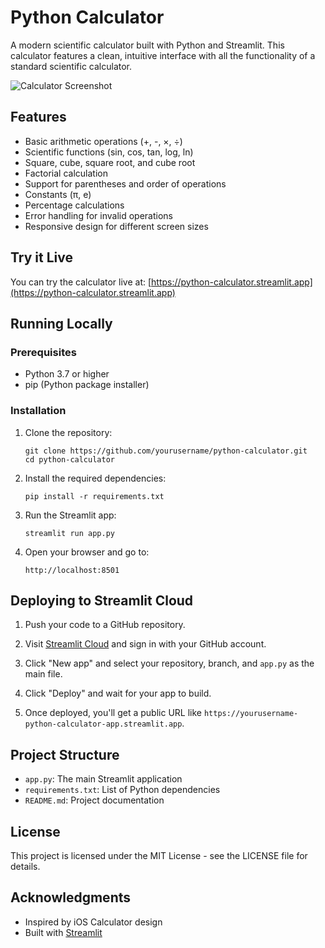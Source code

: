 # Python Calculator

A modern scientific calculator built with Python and Streamlit. This calculator features a clean, intuitive interface with all the functionality of a standard scientific calculator.

![Calculator Screenshot](https://i.imgur.com/placeholder.png)

## Features

- Basic arithmetic operations (+, -, ×, ÷)
- Scientific functions (sin, cos, tan, log, ln)
- Square, cube, square root, and cube root
- Factorial calculation
- Support for parentheses and order of operations
- Constants (π, e)
- Percentage calculations
- Error handling for invalid operations
- Responsive design for different screen sizes

## Try it Live

You can try the calculator live at: [https://python-calculator.streamlit.app](https://python-calculator.streamlit.app)

## Running Locally

### Prerequisites

- Python 3.7 or higher
- pip (Python package installer)

### Installation

1. Clone the repository:
   ```
   git clone https://github.com/yourusername/python-calculator.git
   cd python-calculator
   ```

2. Install the required dependencies:
   ```
   pip install -r requirements.txt
   ```

3. Run the Streamlit app:
   ```
   streamlit run app.py
   ```

4. Open your browser and go to:
   ```
   http://localhost:8501
   ```

## Deploying to Streamlit Cloud

1. Push your code to a GitHub repository.

2. Visit [Streamlit Cloud](https://share.streamlit.io) and sign in with your GitHub account.

3. Click "New app" and select your repository, branch, and `app.py` as the main file.

4. Click "Deploy" and wait for your app to build.

5. Once deployed, you'll get a public URL like `https://yourusername-python-calculator-app.streamlit.app`.

## Project Structure

- `app.py`: The main Streamlit application
- `requirements.txt`: List of Python dependencies
- `README.md`: Project documentation

## License

This project is licensed under the MIT License - see the LICENSE file for details.

## Acknowledgments

- Inspired by iOS Calculator design
- Built with [Streamlit](https://streamlit.io) 
